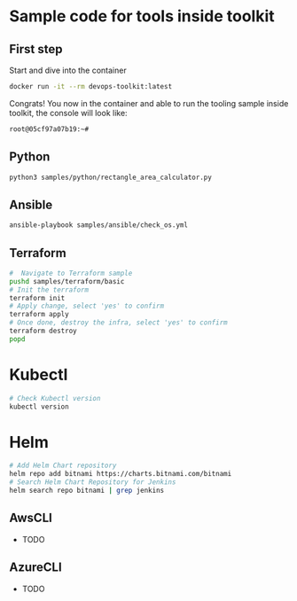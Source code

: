 # Sample code for tools inside toolkit

## First step

Start and dive into the container

```bash
docker run -it --rm devops-toolkit:latest
```

Congrats! You now in the container and able to run the tooling sample inside toolkit, the console will look like:

```bash
root@05cf97a07b19:~#
```

## Python

```bash
python3 samples/python/rectangle_area_calculator.py
````

## Ansible

```bash
ansible-playbook samples/ansible/check_os.yml
```

## Terraform

```bash
#  Navigate to Terraform sample
pushd samples/terraform/basic
# Init the terraform
terraform init
# Apply change, select 'yes' to confirm
terraform apply
# Once done, destroy the infra, select 'yes' to confirm
terraform destroy
popd
```


# Kubectl

```bash
# Check Kubectl version
kubectl version
```

# Helm
```bash
# Add Helm Chart repository
helm repo add bitnami https://charts.bitnami.com/bitnami
# Search Helm Chart Repository for Jenkins
helm search repo bitnami | grep jenkins
```

## AwsCLI

- TODO

## AzureCLI

- TODO
